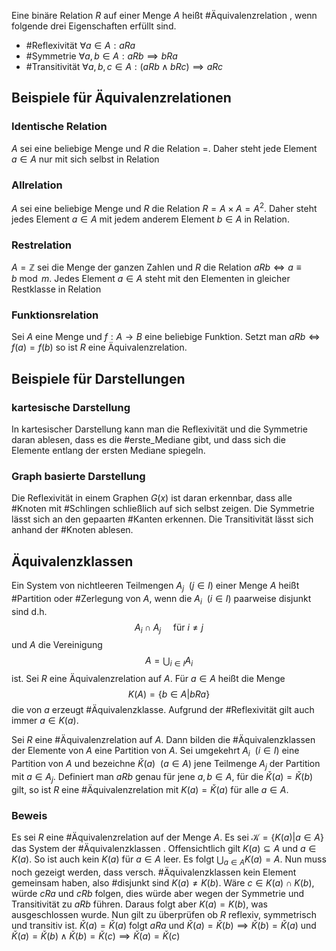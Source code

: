 Eine binäre Relation $R$ auf einer Menge $A$ heißt #Äquivalenzrelation , wenn folgende drei Eigenschaften erfüllt sind.
- #Reflexivität $\forall a \in A: aRa$
- #Symmetrie $\forall a,b \in A: aRb \implies bRa$
- #Transitivität $\forall a,b,c \in A:(aRb \land bRc)\implies aRc$

## Beispiele für Äquivalenzrelationen

### Identische Relation
$A$ sei eine beliebige Menge und $R$ die Relation $=$. Daher steht jede Element $a\in A$ nur mit sich selbst in Relation

### Allrelation
$A$ sei eine beliebige Menge und $R$ die Relation $R=A\times A=A^2$. Daher steht jedes Element $a\in A$ mit jedem anderem Element $b\in A$ in Relation.

### Restrelation
$A=\mathbb{Z}$ sei die Menge der ganzen Zahlen und $R$ die Relation $aRb \iff a\equiv b \bmod m$. Jedes Element $a\in A$ steht mit den Elementen in gleicher Restklasse in Relation

### Funktionsrelation
Sei $A$ eine Menge und $f: A\longrightarrow B$ eine beliebige Funktion. Setzt man $aRb \iff f(a) = f(b)$ so ist $R$ eine Äquivalenzrelation.


## Beispiele für Darstellungen

### kartesische Darstellung
In kartesischer Darstellung kann man die Reflexivität und die Symmetrie daran ablesen, dass es die #erste_Mediane gibt, und dass sich die Elemente entlang der ersten Mediane spiegeln. 


### Graph basierte Darstellung
Die Reflexivität in einem Graphen $G(x)$ ist daran erkennbar, dass alle #Knoten mit #Schlingen schließlich auf sich selbst zeigen. Die Symmetrie lässt sich an den gepaarten #Kanten erkennen. Die Transitivität lässt sich anhand der #Knoten ablesen.

## Äquivalenzklassen
Ein System von nichtleeren Teilmengen $A_{j}~~(j\in I)$ einer Menge $A$ heißt #Partition oder #Zerlegung von $A$, wenn die $A_{i}~~(i\in I)$ paarweise disjunkt sind d.h.
$$
A_{i}\cap A_{j}~~~~~\text{für}~i\not=j
$$
und $A$ die Vereinigung
$$
A=\bigcup_{i\in I}A_{i}
$$
ist. 
Sei $R$ eine Äquivalenzrelation auf $A$. Für $a\in A$ heißt die Menge
$$
K(A)=\{b\in A|bRa\}
$$
die von $a$ erzeugt #Äquivalenzklasse. Aufgrund der #Reflexivität gilt auch immer $a\in K(a)$.

Sei $R$ eine #Äquivalenzrelation auf $A$. Dann bilden die #Äquivalenzklassen der Elemente von $A$ eine Partition von $A$.
Sei umgekehrt $A_{i}~~(i\in I)$ eine Partition von $A$ und bezeichne $\check{K}(a)~~(a\in A)$ jene Teilmenge $A_{j}$ der Partition mit $a\in A_{j}$. Definiert man $aRb$ genau für jene $a,b \in A$, für die $\check{K}(a)=\check{K}(b)$ gilt, so ist $R$ eine #Äquivalenzrelation mit $K(a)=\check{K}(a)$ für alle $a\in A$.

### Beweis
Es sei $R$ eine #Äquivalenzrelation auf der Menge $A$. Es sei $\mathcal{K} = \{K(a)|a\in A\}$ das System der #Äquivalenzklassen .
Offensichtlich gilt $K(a)\subseteq A$ und $a\in K(a)$. So ist auch kein $K(a)$ für $a\in A$ leer. Es folgt $\bigcup_{a\in A}K(a)=A$. Nun muss noch gezeigt werden, dass versch. #Äquivalenzklassen kein Element gemeinsam haben, also #disjunkt sind $K(a)\not=K(b)$. Wäre $c\in K(a)\cap K(b)$, würde $cRa$ und $cRb$ folgen, dies würde aber wegen der Symmetrie und Transitivität zu $aRb$ führen. Daraus folgt aber $K(a)=K(b)$, was ausgeschlossen wurde.
Nun gilt zu überprüfen ob $R$ reflexiv, symmetrisch und transitiv ist. $\check{K}(a)=\check{K}(a)$ folgt $aRa$ und $\check{K}(a)=\check{K}(b)\implies\check{K}(b)=\check{K}(a)$ und $\check{K}(a)=\check{K}(b)\land \check{K}(b)=\check{K}(c)\implies\check{K}(a)=\check{K}(c)$
